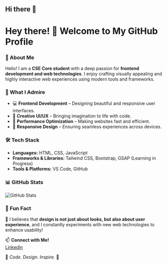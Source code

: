 ## Hi there 👋

# Hey there! 👋 Welcome to My GitHub Profile

### 🌟 About Me
Hello! I am a **CSE Core student** with a deep passion for **frontend development and web technologies**. I enjoy crafting visually appealing and highly interactive web experiences using modern tools and frameworks.

### 🎨 What I Admire
- 💻 **Frontend Development** – Designing beautiful and responsive user interfaces.
- 🎨 **Creative UI/UX** – Bringing imagination to life with code.
- 🚀 **Performance Optimization** – Making websites fast and efficient.
- 📱 **Responsive Design** – Ensuring seamless experiences across devices.

### 🛠️ Tech Stack
- **Languages:** HTML, CSS, JavaScript
- **Frameworks & Libraries:** Tailwind CSS, Bootstrap, GSAP (Learning in Progress)
- **Tools & Platforms:** VS Code, GitHub

### 📊 GitHub Stats
![GitHub Stats](https://github-readme-stats.vercel.app/api?username=meetkatlana&show_icons=true&theme=react)

### 🎯 Fun Fact
🎨 I believes that **design is not just about looks, but also about user experience**, and I constantly experiments with new web technologies to enhance usability!

📫 **Connect with Me!**  
[LinkedIn](https://www.linkedin.com/in/meet-katlana-a3b808330) 

🎨 *Code. Design. Inspire.* 🚀

